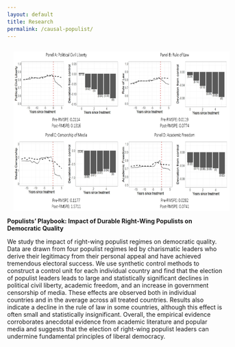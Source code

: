 ```yaml
---
layout: default
title: Research
permalink: /causal-populist/
---
```


<img style="width=725.25px;height=370.5px;float:left;padding:15px;"
src="/images/causal_populist.PNG" alt="" width="725.25" height="370.5">

**Populists’ Playbook: Impact of Durable Right-Wing Populists on Democratic Quality**

We study the impact of right-wing populist regimes on democratic quality. 
Data are drawn from four populist regimes led by charismatic leaders who derive their legitimacy from their personal appeal and have achieved tremendous electoral success. 
We use synthetic control methods to construct a control unit for each individual country and find that the election of populist leaders leads to large and statistically significant declines in 
political civil liberty, academic freedom, and an increase in government censorship of media. These effects are observed both in individual countries and in the average across all treated countries. 
Results also indicate a decline in the rule of law in some countries, although this effect is often small and statistically insignificant. 
Overall, the empirical evidence corroborates anecdotal evidence from academic literature and popular media and suggests that the election of 
right-wing populist leaders can undermine fundamental principles of liberal democracy. 
